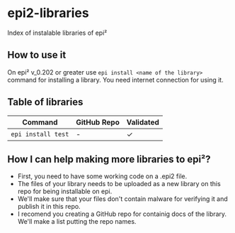 # epi2-libraries
Index of instalable libraries of epi²
## How to use it
On epi² v_0.202 or greater use `epi install <name of the library>` command for installing a library.
You need internet connection for using it.
## Table of libraries
| Command            | GitHub Repo  | Validated   |
|--------------------| ------------ | ----------- |
| `epi install test` | -            | ✓           |
## How I can help making more libraries to epi²?
- First, you need to have some working code on a .epi2 file.
- The files of your library needs to be uploaded as a new library on this repo for being installable on epi.
- We'll make sure that your files don't contain malware for verifying it and publish it in this repo.
- I recomend you creating a GitHub repo for containig docs of the library. We'll make a list putting the repo names.
